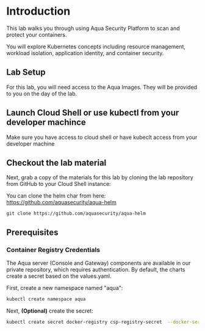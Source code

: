 # Introduction

This lab walks you through using Aqua Security Platform to scan and protect your containers.

You will explore Kubernetes concepts including resource management, workload isolation, application identity, and container security.

## Lab Setup

For this lab, you will need access to the Aqua Images.   They will be provided to you on the day of the lab. 

## Launch Cloud Shell or use kubectl from your developer machince

Make sure you have access to cloud shell or have kubeclt access from your developer machine


## Checkout the lab material

Next, grab a copy of the materials for this lab by cloning the lab repository from GitHub to your Cloud Shell instance:

You can clone the helm char from here:
https://github.com/aquasecurity/aqua-helm

```console
git clone https://github.com/aquasecurity/aqua-helm

```

## Prerequisites

### Container Registry Credentials

The Aqua server (Console and Gateway) components are available in our private repository, which requires authentication. By default, the charts create a secret based on the values.yaml. 

First, create a new namespace named "aqua":

```bash
kubectl create namespace aqua
```

Next, **(Optional)** create the secret:

```bash
kubectl create secret docker-registry csp-registry-secret  --docker-server="registry.aquasec.com" --namespace aqua --docker-username="jg@example.com" --docker-password="Truckin" --docker-email="jg@example.com"
```

